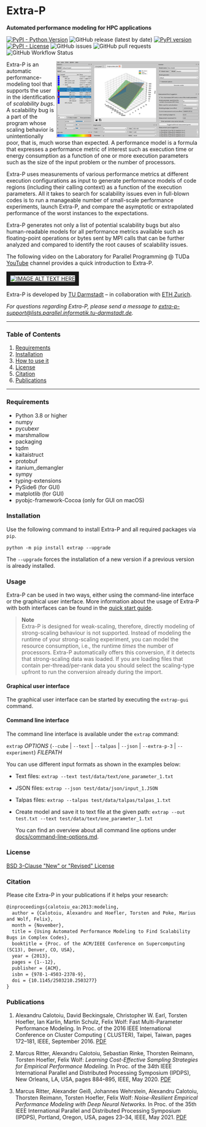 # Extra-P

**Automated performance modeling for HPC applications**

[![PyPI - Python Version](https://img.shields.io/pypi/pyversions/extrap?style=plastic)](https://badge.fury.io/py/extrap)
![GitHub release (latest by date)](https://img.shields.io/github/v/release/extra-p/extrap?style=plastic)
[![PyPI version](https://badge.fury.io/py/extrap.png)](https://badge.fury.io/py/extrap)
[![PyPI - License](https://img.shields.io/pypi/l/extrap?style=plastic)](https://badge.fury.io/py/extrap)
![GitHub issues](https://img.shields.io/github/issues/extra-p/extrap?style=plastic)
![GitHub pull requests](https://img.shields.io/github/issues-pr/extra-p/extrap?style=plastic)
![GitHub Workflow Status](https://img.shields.io/github/actions/workflow/status/extra-p/extrap/python-package.yml?style=plastic)

[<img alt="Screenshot of Extra-P" src="https://github.com/extra-p/extrap/raw/master/docs/images/extra-p-2d.png" height="200" align="right" title="Screenshot of Extra-P"/>](docs/images/extra-p-2d.png)
Extra-P is an automatic performance-modeling tool that supports the user in the identification of *scalability bugs*.
A scalability bug is a part of the program whose scaling behavior is unintentionally poor,
that is, much worse than expected. A performance model is a formula that expresses a performance metric of interest
such as execution time or energy consumption as a function of one or more execution parameters such as the size of the
input problem or the number of processors.

Extra-P uses measurements of various performance metrics at different execution configurations as input to generate
performance models of code regions (including their calling context) as a function of the execution parameters.
All it takes to search for scalability issues even in full-blown codes is to run a manageable number of small-scale
performance experiments, launch Extra-P, and compare the asymptotic or extrapolated performance of the worst instances
to the expectations.

Extra-P generates not only a list of potential scalability bugs but also human-readable models for all
performance metrics available such as floating-point operations or bytes sent by MPI calls that can be further
analyzed and compared to identify the root causes of scalability issues.

The following video on the Laboratory for Parallel Programming @ TUDa [YouTube](
https://www.youtube.com/@parallel_tuda) channel provides a quick introduction to Extra-P.

<a href="https://www.youtube.com/watch?v=Cv2YRCMWqBM"><img src="https://img.youtube.com/vi/Cv2YRCMWqBM/0.jpg"
alt="IMAGE ALT TEXT HERE" width="240" height="180" border="10" /></a>

Extra-P is developed by [TU Darmstadt](https://www.parallel.informatik.tu-darmstadt.de/) –
in collaboration with [ETH Zurich](https://spcl.inf.ethz.ch/).

*For questions regarding Extra-P, please send a message to <extra-p-support@lists.parallel.informatik.tu-darmstadt.de>.*

--------------------------------------------------------------------------------------------

### Table of Contents

1. [Requirements](#Requirements)
2. [Installation](#Installation)
3. [How to use it](#Usage)
4. [License](#License)
5. [Citation](#Citation)
6. [Publications](#Publications)

--------------------------------------------------------------------------------------------

### Requirements

* Python 3.8 or higher
* numpy
* pycubexr
* marshmallow
* packaging
* tqdm
* kaitaistruct
* protobuf
* itanium_demangler
* sympy
* typing-extensions
* PySide6 (for GUI)
* matplotlib (for GUI)
* pyobjc-framework-Cocoa (only for GUI on macOS)

### Installation

Use the following command to install Extra-P and all required packages via `pip`.

```
python -m pip install extrap --upgrade
``` 

The `--upgrade` forces the installation of a new version if a previous version is already installed.

### Usage

Extra-P can be used in two ways, either using the command-line interface or the graphical user interface. More
information about the usage of Extra-P with both interfaces can be found in
the [quick start guide](docs/quick-start.md).

> **Note**  
> Extra-P is designed for weak-scaling, therefore, directly modeling of strong-scaling behaviour is not supported.
> Instead of modeling the runtime of your strong-scaling experiment, you can model the resource consumption, i.e.,
> the runtime *times* the number of processors. Extra-P automatically offers this conversion, if it detects that
> strong-scaling data was loaded. If you are loading files that contain per-thread/per-rank data you should select
> the scaling-type upfront to run the conversion already during the import.

#### Graphical user interface

The graphical user interface can be started by executing the `extrap-gui` command.

#### Command line interface

The command line interface is available under the `extrap` command:

`extrap` _OPTIONS_ (`--cube` | `--text` | `--talpas` | `--json` | `--extra-p-3` | `--experiment`) _FILEPATH_

You can use different input formats as shown in the examples below:

* Text files: `extrap --text test/data/text/one_parameter_1.txt`
* JSON files: `extrap --json test/data/json/input_1.JSON`
* Talpas files: `extrap --talpas test/data/talpas/talpas_1.txt`
* Create model and save it to text file at the given
  path: `extrap --out test.txt --text test/data/text/one_parameter_1.txt`

  You can find an overview about all command line options
  under [docs/command-line-options.md](docs/command-line-options.md).

### License

[BSD 3-Clause "New" or "Revised" License](LICENSE)

### Citation

Please cite Extra-P in your publications if it helps your research:

    @inproceedings{calotoiu_ea:2013:modeling,
      author = {Calotoiu, Alexandru and Hoefler, Torsten and Poke, Marius and Wolf, Felix},
      month = {November},
      title = {Using Automated Performance Modeling to Find Scalability Bugs in Complex Codes},
      booktitle = {Proc. of the ACM/IEEE Conference on Supercomputing (SC13), Denver, CO, USA},
      year = {2013},
      pages = {1--12},
      publisher = {ACM},
      isbn = {978-1-4503-2378-9},
      doi = {10.1145/2503210.2503277}
    }

### Publications

1. Alexandru Calotoiu, David Beckingsale, Christopher W. Earl, Torsten Hoefler, Ian Karlin, Martin Schulz, Felix Wolf:
   Fast Multi-Parameter Performance Modeling. In Proc. of the 2016 IEEE International Conference on Cluster Computing (
   CLUSTER), Taipei, Taiwan, pages 172–181, IEEE, September
    2016. [PDF](https://apps.fz-juelich.de/jsc-pubsystem/aigaion/attachments/fastmultiparam.pdf-f839eba376c6d61a8c4cab9860b6b3bf.pdf)

2. Marcus Ritter, Alexandru Calotoiu, Sebastian Rinke, Thorsten Reimann, Torsten Hoefler, Felix Wolf: *Learning
   Cost-Effective Sampling Strategies for Empirical Performance Modeling.* In Proc. of the 34th IEEE International
   Parallel and Distributed Processing Symposium (IPDPS), New Orleans, LA, USA, pages 884–895, IEEE, May
    2020. [PDF](https://apps.fz-juelich.de/jsc-pubsystem/aigaion/attachments/ritter_ea_2020_ipdps.pdf-01cbe96f7a170aba7c7ef941f966d292.pdf)

3. Marcus Ritter, Alexander Geiß, Johannes Wehrstein, Alexandru Calotoiu, Thorsten Reimann, Torsten Hoefler, Felix Wolf:
   *Noise-Resilient Empirical Performance Modeling with Deep Neural Networks.* In Proc. of the 35th IEEE International
   Parallel and Distributed Processing Symposium (IPDPS), Portland, Oregon, USA, pages 23–34, IEEE, May
    2021. [PDF](http://htor.inf.ethz.ch/publications/img/noiseresilientmodeling.pdf)
